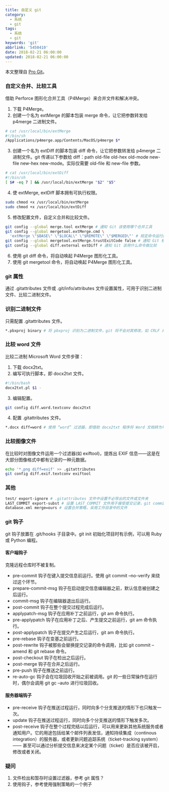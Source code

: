 ```yaml
---
title: 自定义 git
category:
  - 系统
  - git
tags:
  - 系统
  - git
keywords: 'git'
abbrlink: '5450410'
date: 2018-02-21 06:00:00
updated: 2018-02-21 06:00:00
---
```


本文整理自 [Pro Git](https://git-scm.com/book/zh/v2)。

### 自定义合并、比较工具
借助 Perforce 图形化合并工具（P4Merge）来合并文件和解决冲突。

1. 下载 P4Merge。
2. 创建一个名为 extMerge 的脚本包装 merge 命令，让它把参数转发给 p4merge 二进制文件。

```bash
# cat /usr/local/bin/extMerge
#!/bin/sh
/Applications/p4merge.app/Contents/MacOS/p4merge $*
```

3. 创建一个名为 extDiff 的脚本包装 diff 命令，让它把参数转发给 p4merge 二进制文件。git 传递以下参数给 diff：path old-file old-hex old-mode new-file new-hex new-mode。实际仅需要 old-file 和 new-file 参数。

```bash
# cat /usr/local/bin/extDiff
#!/bin/sh
[ $# -eq 7 ] && /usr/local/bin/extMerge "$2" "$5"
```

4. 使 extMerge, extDiff 脚本拥有可执行权限。

```bash
sudo chmod +x /usr/local/bin/extMerge
sudo chmod +x /usr/local/bin/extDiff
```

5. 修改配置文件，自定义合并和比较文件。

```bash
git config --global merge.tool extMerge # 通知 Git 该使用哪个合并工具
git config --global mergetool.extMerge.cmd \
  'extMerge \"$BASE\" \"$LOCAL\" \"$REMOTE\" \"$MERGED\"' # 规定命令运行的方式
git config --global mergetool.extMerge.trustExitCode false # 通知 Git 程序的返回值是否表示合并操作成功
git config --global diff.external extDiff # 通知 Git 该用什么命令做比较
```

6. 使用 git diff 命令，将自动唤起 P4Merge 图形化工具。
7. 使用 git mergetool 命令，将自动唤起 P4Merge 图形化工具。

### git 属性

通过 .gitattributes 文件或 .git/info/attributes 文件设置属性，可用于识别二进制文件、比较二进制文件。

### 识别二进制文件
只需配置 .gitattributes 文件。

```bash
*.pbxproj binary # 将 pbxproj 识别为二进制文件，git 将不会对其修改，如 CRLF 问题
```

### 比较 word 文件

比较二进制 Microsoft Word 文件步骤：

1. 下载 docx2txt。
2. 编写可执行脚本，即 docx2txt 文件。

```bash
#!/bin/bash
docx2txt.pl $1 -
```

3. 编辑配置。

```bash
git config diff.word.textconv docx2txt
```

4. 配置 .gitattributes 文件。

```bash
*.docx diff=word # 使用 “word” 过滤器，即借助 docx2txt 程序将 Word 文档转为可读文本文件
```

### 比较图像文件

在比较时对图像文件运用一个过滤器(如 exiftool)，提炼出 EXIF 信息——这是在大部分图像格式中都有记录的一种元数据。

```bash
echo '*.png diff=exif' >> .gitattributes
git config diff.exif.textconv exiftool
```

### 其他

```bash
test/ export-ignore # .gitattributes 文件中设置不必导出的文件或文件夹
LAST_COMMIT export-subst # 设置 LAST_COMMIT 文件用于接受提交记录，git commit 提交后，执行 git archive 命令，将提交记录导出到 LAST_COMMIT 文件中。LAST_COMMIT 文件内容如 'Last commit date: $Format:%cd by %aN$'
database.xml merge=ours # 设置合并策略，采用工作目录中的文件
```

### git 钩子

git 钩子放置在 .git/hooks 子目录中。git init 初始化项目时有示例，可以用 Ruby 或 Python 编程。

#### 客户端钩子

克隆远程仓库时不被复制。

* pre-commit 钩子在键入提交信息前运行。使用 git commit –no-verify 来绕过这个环节。
* prepare-commit-msg 钩子在启动提交信息编辑器之前，默认信息被创建之后运行。
* commit-msg 钩子在编辑器退出后运行。
* post-commit 钩子在整个提交过程完成后运行。
* applypatch-msg 钩子在应用补丁之前运行，git am 命令执行。
* pre-applypatch 钩子在应用补丁之后、产生提交之前运行，git am 命令执行。
* post-applypatch 钩子在提交产生之后运行，git am 命令执行。
* pre-rebase 钩子在变基之前运行。
* post-rewrite 钩子被那些会替换提交记录的命令调用，比如 git commit –amend 和 git rebase 命令。
* post-checkout 钩子在检出之后运行。
* post-merge 钩子在合并之后运行。
* pre-push 钩子在推送之前运行。
* re-auto-gc 钩子会在垃圾回收开始之前被调用。git 的一些日常操作在运行时，偶尔会调用 git gc –auto 进行垃圾回收。

#### 服务器端钩子

* pre-receive 钩子在推送过程运行，同时向多个分支推送的情形下也只触发一次。
* update 钩子在推送过程运行，同时向多个分支推送的情形下触发多次。
* post-receive 钩子在整个过程完结以后运行，可以用来更新其他系统服务或者通知用户。它的用途包括给某个邮件列表发信，通知持续集成（continous integration）的服务器，或者更新问题追踪系统（ticket-tracking system） —— 甚至可以通过分析提交信息来决定某个问题（ticket）是否应该被开启，修改或者关闭。

### 疑问
1. 文件检出和暂存时设置过滤器，参考 git 属性？
2. 使用钩子，参考使用强制策略的一个例子